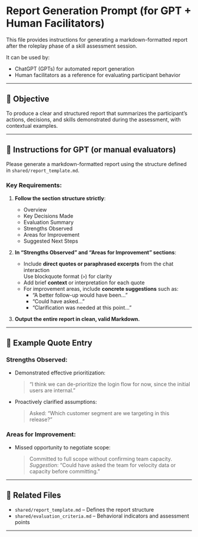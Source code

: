 # Report Generation Prompt (for GPT + Human Facilitators)

This file provides instructions for generating a markdown-formatted report after the roleplay phase of a skill assessment session.

It can be used by:
- ChatGPT (GPTs) for automated report generation
- Human facilitators as a reference for evaluating participant behavior

---

## 🧠 Objective

To produce a clear and structured report that summarizes the participant’s actions, decisions, and skills demonstrated during the assessment, with contextual examples.

---

## 🎯 Instructions for GPT (or manual evaluators)

Please generate a markdown-formatted report using the structure defined in `shared/report_template.md`.

### Key Requirements:

1. **Follow the section structure strictly**:
   - Overview
   - Key Decisions Made
   - Evaluation Summary
   - Strengths Observed
   - Areas for Improvement
   - Suggested Next Steps

2. **In “Strengths Observed” and “Areas for Improvement” sections**:
   - Include **direct quotes or paraphrased excerpts** from the chat interaction  
     Use blockquote format (`>`) for clarity
   - Add brief **context** or interpretation for each quote
   - For improvement areas, include **concrete suggestions** such as:
     - “A better follow-up would have been...”
     - “Could have asked...”
     - “Clarification was needed at this point...”

3. **Output the entire report in clean, valid Markdown.**

---

## 📌 Example Quote Entry

### Strengths Observed:

- Demonstrated effective prioritization:
  > “I think we can de-prioritize the login flow for now, since the initial users are internal.”

- Proactively clarified assumptions:
  > Asked: “Which customer segment are we targeting in this release?”

### Areas for Improvement:

- Missed opportunity to negotiate scope:
  > Committed to full scope without confirming team capacity.  
  > _Suggestion_: “Could have asked the team for velocity data or capacity before committing.”

---

## 📁 Related Files

- `shared/report_template.md` – Defines the report structure
- `shared/evaluation_criteria.md` – Behavioral indicators and assessment points

---